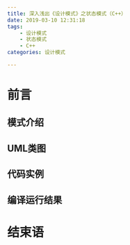 ```yaml
---
title: 深入浅出《设计模式》之状态模式（C++）
date: 2019-03-10 12:31:18
tags: 
    - 设计模式
    - 状态模式
    - C++
categories: 设计模式

---
```


# 前言

## 模式介绍

## UML类图

## 代码实例

## 编译运行结果

# 结束语


